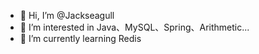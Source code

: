 - 👋 Hi, I’m @Jackseagull
- 👀 I’m interested in Java、MySQL、Spring、Arithmetic...
- 🌱 I’m currently learning Redis

<!---
Jackseagull/Jackseagull is a ✨ special ✨ repository because its `README.md` (this file) appears on your GitHub profile.
You can click the Preview link to take a look at your changes.
--->
